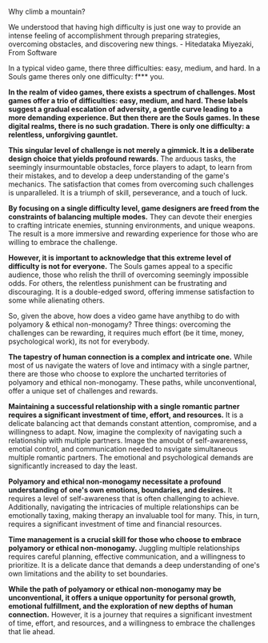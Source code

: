 Why climb a mountain?

We understood that having high difficulty is just one way to provide an intense feeling of accomplishment through preparing strategies, overcoming obstacles, and discovering new things. - Hitedataka Miyezaki, From Software


In a typical video game, there three difficulties: easy, medium, and hard. In a Souls game theres only one difficulty: f*** you.

**In the realm of video games, there exists a spectrum of challenges. Most games offer a trio of difficulties: easy, medium, and hard. These labels suggest a gradual escalation of adversity, a gentle curve leading to a more demanding experience. But then there are the Souls games. In these digital realms, there is no such gradation. There is only one difficulty: a relentless, unforgiving gauntlet.**

**This singular level of challenge is not merely a gimmick. It is a deliberate design choice that yields profound rewards.** The arduous tasks, the seemingly insurmountable obstacles, force players to adapt, to learn from their mistakes, and to develop a deep understanding of the game's mechanics. The satisfaction that comes from overcoming such challenges is unparalleled. It is a triumph of skill, perseverance, and a touch of luck.

**By focusing on a single difficulty level, game designers are freed from the constraints of balancing multiple modes.** They can devote their energies to crafting intricate enemies, stunning environments, and unique weapons. The result is a more immersive and rewarding experience for those who are willing to embrace the challenge.

**However, it is important to acknowledge that this extreme level of difficulty is not for everyone.** The Souls games appeal to a specific audience, those who relish the thrill of overcoming seemingly impossible odds. For others, the relentless punishment can be frustrating and discouraging. It is a double-edged sword, offering immense satisfaction to some while alienating others.

So, given the above, how does a video game have anythibg to do with polyamory & ethical non-monogamy? Three things: overcoming the challenges can be rewarding, it requires much effort (be it time, money, psychological work), its not for everybody.

**The tapestry of human connection is a complex and intricate one.** While most of us navigate the waters of love and intimacy with a single partner, there are those who choose to explore the uncharted territories of polyamory and ethical non-monogamy. These paths, while unconventional, offer a unique set of challenges and rewards.

**Maintaining a successful relationship with a single romantic partner requires a significant investment of time, effort, and resources.** It is a delicate balancing act that demands constant attention, compromise, and a willingness to adapt. Now, imagine the complexity of navigating such a relationship with multiple partners. Image the amoubt of self-awareness, emotial control, and communication needed to nsvigate simultaneous multiple romantic partners. The emotional and psychological demands are significantly increased to day the least.

**Polyamory and ethical non-monogamy necessitate a profound understanding of one's own emotions, boundaries, and desires.** It requires a level of self-awareness that is often challenging to achieve. Additionally, navigating the intricacies of multiple relationships can be emotionally taxing, making therapy an invaluable tool for many. This, in turn, requires a significant investment of time and financial resources.

**Time management is a crucial skill for those who choose to embrace polyamory or ethical non-monogamy.** Juggling multiple relationships requires careful planning, effective communication, and a willingness to prioritize. It is a delicate dance that demands a deep understanding of one's own limitations and the ability to set boundaries.

**While the path of polyamory or ethical non-monogamy may be unconventional, it offers a unique opportunity for personal growth, emotional fulfillment, and the exploration of new depths of human connection.** However, it is a journey that requires a significant investment of time, effort, and resources, and a willingness to embrace the challenges that lie ahead.


